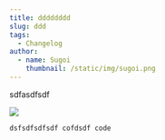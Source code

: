 ```yaml
---
title: dddddddd
slug: ddd
tags:
  - Changelog
author:
  - name: Sugoi
    thumbnail: /static/img/sugoi.png
---
```

s﻿dfasdfsdf

![](https://res.cloudinary.com/dzbuflwjv/image/upload/v1680302512/sample.jpg)

`d﻿sfsdfsdfsdf cofdsdf code`